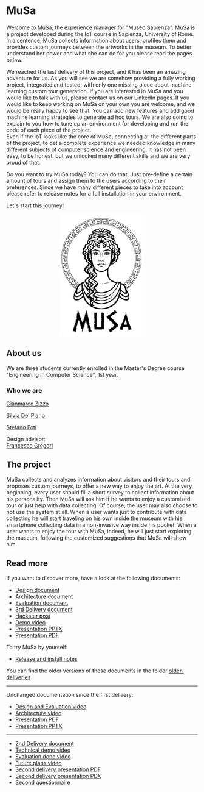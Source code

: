 # MuSa
Welcome to MuSa, the experience manager for "Museo Sapienza". MuSa is a project developed during the IoT course in Sapienza, University of Rome. In a sentence, MuSa collects information about users, profiles them and provides custom journeys between the artworks in the museum. To better understand her power and what she can do for you please read the pages below.

We reached the last delivery of this project, and it has been an amazing adventure for us. As you will see we are somehow providing a fully working project, integrated and tested, with only one missing piece about machine learning custom tour generation. If you are interested in MuSa and you would like to talk with us, please contact us on our LinkedIn pages.
If you would like to keep working on MuSa on your own you are welcome, and we would be really happy to see that. You can add new features and add good machine learning strategies to generate ad hoc tours. We are also going to explain to you how to tune up an environment for developing and run the code of each piece of the project.  
Even if the IoT looks like the core of MuSa, connecting all the different parts of the project, to get a complete experience we needed knowledge in many different subjects of computer science and engineering. It has not been easy, to be honest, but we unlocked many different skills and we are very proud of that.

Do you want to try MuSa today? You can do that. Just pre-define a certain amount of tours and assign them to the users according to their preferences. Since we have many different pieces to take into account please refer to release notes for a full installation in your environment.

Let's start this journey!
<div align="center"><img src="docs/src/logo2.png"/></div>

## About us
We are three students currently enrolled in the Master's Degree course "Engineering in Computer Science", 1st year.    
### Who we are
[Gianmarco Zizzo](https://www.linkedin.com/in/gianmarco-zizzo-9741861a3/)

[Silvia Del Piano](https://www.linkedin.com/in/silvia-del-piano-2482391a6)

[Stefano Foti](https://www.linkedin.com/in/stefano-foti/)

Design advisor:<br>
[Francesco Gregori](https://www.linkedin.com/in/francesco-gregori-7136ab1a3/)

## The project
MuSa collects and analyzes information about visitors and their tours and proposes custom journeys, to offer a new way to enjoy the art. At the very beginning, every user should fill a short survey to collect information about his personality. Then MuSa will ask him if he wants to enjoy a customized tour or just help with data collecting. Of course, the user may also choose to not use the system at all. When a user wants just to contribute with data collecting he will start traveling on his own inside the museum with his smartphone collecting data in a non-invasive way inside his pocket. When a user wants to enjoy the tour with MuSa, indeed, he will just start exploring the museum, following the customized suggestions that MuSa will show him.

## Read more
If you want to discover more, have a look at the following documents:
- [Design document](docs/Design.md)
- [Architecture document](docs/Architecture.md)
- [Evaluation document](docs/Evaluation.md)
- [3rd Delivery document](3rd-Delivery.md)
  <br/>
- [Hackster post](https://www.hackster.io/355755/musa-the-experience-manager-c133ea)
- [Demo video](https://www.youtube.com/watch?v=vr2oR23J5lc)
- [Presentation PPTX](https://github.com/stefanofoti/musa/blob/master/docs/src/presentation/FinalDelivery.pptx)
- [Presentation PDF](https://github.com/stefanofoti/musa/blob/master/docs/src/presentation/FinalDelivery.pdf)

To try MuSa by yourself:
- [Release and install notes](docs/src/release-install-notes.md)

You can find the older versions of these documents in the folder [older-deliveries](/older-deliveries)

------------------------------------------------------------------------------------------------------------------------------------------------------
Unchanged documentation since the first delivery:
- [Design and Evaluation video](https://www.youtube.com/watch?v=7l4aW7eUjL8)
- [Architecture video](https://youtu.be/ARw2u26Rarg)
- [Presentation PDF](/docs/src/presentation/presentation.pdf)
- [Presentation PPTX](/docs/src/presentation/presentation.pptx)
------------------------------------------------------------------------------------------------------------------------------------------------------
- [2nd Delivery document](/older-deliveries/2nd-Delivery.md)
- [Technical demo video](https://youtu.be/QBQiZBxFIYg)
- [Evaluation done video](https://youtu.be/_k9-HsL0Ox8)
- [Future plans video](https://www.youtube.com/watch?v=rPU-n5VDRK4&feature=youtu.be)
- [Second delivery presentation PDF](/docs/src/presentation/2ndPresentation.pdf)
- [Second delivery presentation PDX](/docs/src/presentation/2ndPresentation.pptx)
- [Second questionnaire](https://docs.google.com/forms/d/e/1FAIpQLScuXQogq65TNMCWS0vha5jCFXTIvuk0Vr5boziSh9H5GiGm-w/viewform?usp=sf_link)
